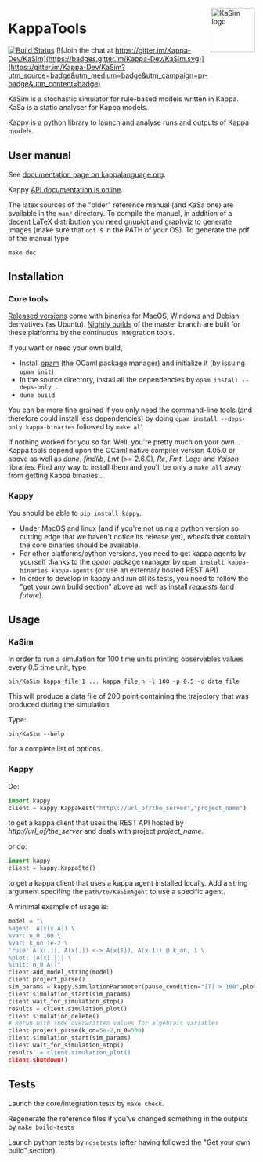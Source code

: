 <img
src="https://rawgithub.com/Kappa-Dev/KaSim/master/man/img/KaSim-Logo.svg"
alt="KaSim logo" title="Stochastic Kappa Simulator" align="right" height="90"/>
# KappaTools

[![Build Status](https://api.travis-ci.com/Kappa-Dev/KappaTools.svg?branch=master)](https://travis-ci.com/Kappa-Dev/KappaTools)
[![Join the chat at https://gitter.im/Kappa-Dev/KaSim](https://badges.gitter.im/Kappa-Dev/KaSim.svg)](https://gitter.im/Kappa-Dev/KaSim?utm_source=badge&utm_medium=badge&utm_campaign=pr-badge&utm_content=badge)

KaSim is a stochastic simulator for rule-based models written in Kappa. KaSa is
a static analyser for Kappa models.

Kappy is a python library to launch and analyse runs and outputs of
Kappa models.

## User manual
See [documentation page on kappalanguage.org](https://kappalanguage.org/documentation).

Kappy [API
documentation is online](https://kasim.readthedocs.io/en/latest/kappy.html).

The latex sources of the "older" reference manual (and KaSa one) are
available in the `man/` directory. To compile the manuel, in addition of
a decent LaTeX distribution you need
[gnuplot](http://www.gnuplot.info/) and
[graphviz](http://www.graphviz.org/) to generate images (make sure
that `dot` is in the PATH of your OS). To generate the pdf of the
manual type

`make doc`

## Installation

### Core tools

[Released versions](https://github.com/Kappa-Dev/KaSim/releases) come with
binaries for MacOS, Windows and Debian derivatives (as Ubuntu). [Nightly
builds](https://tools.kappalanguage.org/nightly-builds/) of the master branch
are built for these platforms by the continuous integration tools.

If you want or need your own build,
 - Install [opam](https://opam.ocaml.org/doc/Install.html) (the OCaml
   package manager) and initialize it (by issuing `opam init`)
 - In the source directory, install all the dependencies by `opam install --deps-only .`
 - `dune build`

You can be more fine grained if you only need the command-line tools
(and therefore could install less dependencies) by doing `opam install
--deps-only kappa-binaries` followed by `make all`

If nothing worked for you so far. Well, you're pretty much on your
own... Kappa tools depend upon the OCaml native compiler version
4.05.0 or above as well as _dune_, _findlib_, _Lwt_ (>= 2.6.0), _Re_,
_Fmt_, _Logs_ and _Yojson_ libraries. Find any way to install them and
you'll be only a `make all` away from getting Kappa binaries...

### Kappy

You should be able to `pip install kappy`.

- Under MacOS and linux (and if you're not using a python version so
  cutting edge that we haven't notice its release yet), _wheels_ that
  contain the core binaries should be available.
- For other platforms/python versions, you need to get kappa agents by
  yourself thanks to the *opam* package manager by `opam install
  kappa-binaries kappa-agents` (or use an externaly hosted REST API)
- In order to develop in kappy and run all its tests, you need to
  follow the "get your own build section" above as well as install
  _requests_ (and _future_).

## Usage

### KaSim

In order to run a simulation for 100 time units printing observables values
every 0.5 time unit, type

`bin/KaSim kappa_file_1 ... kappa_file_n -l 100 -p 0.5 -o data_file`

This will produce a data file of 200 point containing the
trajectory that was produced during the simulation.

Type:

`bin/KaSim --help`

for a complete list of options.

### Kappy

Do:

```python
import kappy
client = kappy.KappaRest("http\://url_of/the_server","project_name")
```

to get a kappa client that uses the REST API hosted by
*http://url_of/the_server* and deals with project *project_name*.

or do:

```python
import kappy
client = kappy.KappaStd()
```

to get a kappa client that uses a kappa agent installed locally. Add a
string argument specifing the `path/to/KaSimAgent` to use a specific agent.

A minimal example of usage is:

```python
model = "\
%agent: A(x[x.A]) \
%var: n_0 100 \
%var: k_on 1e-2 \
'rule' A(x[.]), A(x[.]) <-> A(x[1]), A(x[1]) @ k_on, 1 \
%plot: |A(x[.])| \
%init: n_0 A()"
client.add_model_string(model)
client.project_parse()
sim_params = kappy.SimulationParameter(pause_condition="[T] > 100",plot_period=1)
client.simulation_start(sim_params)
client.wait_for_simulation_stop()
results = client.simulation_plot()
client.simulation_delete()
# Rerun with some overwritten values for algebraic variables
client.project_parse(k_on=5e-2,n_0=500)
client.simulation_start(sim_params)
client.wait_for_simulation_stop()
results' = client.simulation_plot()
client.shutdown()
```

## Tests

Launch the core/integration tests by `make check`.

Regenerate the reference files if you've changed something in the
outputs by `make build-tests`

Launch python tests by `nosetests` (after having followed the "Get
your own build" section).
